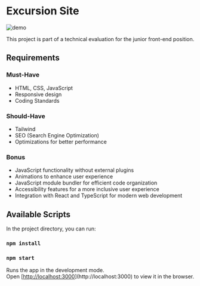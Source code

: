# Excursion Site

![demo](https://github.com/brunnogpcosta/front-end-developer-test/assets/49787374/4b58f9ef-0567-4def-a6e9-5d11e43dfb03)


This project is part of a technical evaluation for the junior front-end position.

## Requirements

### Must-Have
- HTML, CSS, JavaScript
- Responsive design
- Coding Standards

### Should-Have
- Tailwind
- SEO (Search Engine Optimization)
- Optimizations for better performance

### Bonus
- JavaScript functionality without external plugins
- Animations to enhance user experience
- JavaScript module bundler for efficient code organization
- Accessibility features for a more inclusive user experience
- Integration with React and TypeScript for modern web development

## Available Scripts

In the project directory, you can run:

### `npm install`

### `npm start`

Runs the app in the development mode.\
Open [[http://localhost:3000](http://localhost:4200/)](http://localhost:3000) to view it in the browser.


